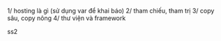 1/ hosting là gì (sử dụng var để khai báo)
2/ tham chiếu, tham trị
3/ copy sâu, copy nông
4/ thư viện và framework

ss2
